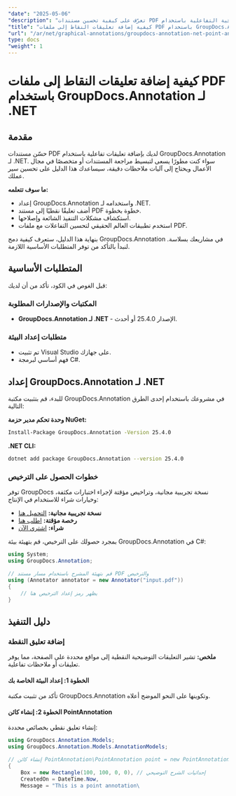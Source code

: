 ```yaml
---
"date": "2025-05-06"
"description": "تعرّف على كيفية تحسين مستندات PDF الخاصة بك باستخدام التعليقات التوضيحية التفاعلية باستخدام GroupDocs.Annotation لـ .NET. يغطي هذا الدليل خطوة بخطوة عملية الإعداد والتنفيذ واستكشاف الأخطاء وإصلاحها."
"title": "كيفية إضافة تعليقات النقاط إلى ملفات PDF باستخدام GroupDocs.Annotation لـ .NET"
"url": "/ar/net/graphical-annotations/groupdocs-annotation-net-point-annotations-pdf/"
type: docs
"weight": 1
---
```


# كيفية إضافة تعليقات النقاط إلى ملفات PDF باستخدام GroupDocs.Annotation لـ .NET

## مقدمة

حسّن مستندات PDF لديك بإضافة تعليقات تفاعلية باستخدام GroupDocs.Annotation لـ .NET. سواء كنت مطورًا يسعى لتبسيط مراجعة المستندات أو متخصصًا في مجال الأعمال ويحتاج إلى آليات ملاحظات دقيقة، سيساعدك هذا الدليل على تحسين سير عملك.

**ما سوف تتعلمه:**
- إعداد GroupDocs.Annotation واستخدامه لـ .NET.
- أضف تعليقًا نقطيًا إلى مستند PDF خطوة بخطوة.
- استكشاف مشكلات التنفيذ الشائعة وإصلاحها.
- استخدم تطبيقات العالم الحقيقي لتحسين التفاعلات مع ملفات PDF.

بنهاية هذا الدليل، ستعرف كيفية دمج GroupDocs.Annotation في مشاريعك بسلاسة. لنبدأ بالتأكد من توفر المتطلبات الأساسية اللازمة.

## المتطلبات الأساسية

قبل الغوص في الكود، تأكد من أن لديك:

### المكتبات والإصدارات المطلوبة
- **GroupDocs.Annotation لـ .NET** - الإصدار 25.4.0 أو أحدث.

### متطلبات إعداد البيئة
- تم تثبيت Visual Studio على جهازك.
- فهم أساسي لبرمجة C#.

## إعداد GroupDocs.Annotation لـ .NET

للبدء، قم بتثبيت مكتبة GroupDocs.Annotation في مشروعك باستخدام إحدى الطرق التالية:

**وحدة تحكم مدير حزمة NuGet:**
```bash
Install-Package GroupDocs.Annotation -Version 25.4.0
```

**.NET CLI:**
```bash
dotnet add package GroupDocs.Annotation --version 25.4.0
```

### خطوات الحصول على الترخيص

توفر GroupDocs نسخة تجريبية مجانية، وتراخيص مؤقتة لإجراء اختبارات مكثفة، وخيارات شراء للاستخدام في الإنتاج:
- **نسخة تجريبية مجانية:** [التحميل هنا](https://releases.groupdocs.com/annotation/net/)
- **رخصة مؤقتة:** [اطلب هنا](https://purchase.groupdocs.com/temporary-license/)
- **شراء:** [اشتري الآن](https://purchase.groupdocs.com/buy)

بمجرد حصولك على الترخيص، قم بتهيئة بيئة GroupDocs.Annotation في C#:

```csharp
using System;
using GroupDocs.Annotation;

// قم بتهيئة المشرح باستخدام مسار مستند PDF والترخيص
using (Annotator annotator = new Annotator("input.pdf"))
{
    // يظهر رمز إعداد الترخيص هنا
}
```

## دليل التنفيذ

### إضافة تعليق النقطة

**ملخص:** تشير التعليقات التوضيحية النقطية إلى مواقع محددة على الصفحة، مما يوفر تعليقات أو ملاحظات تفاعلية.

#### الخطوة 1: إعداد البيئة الخاصة بك
تأكد من تثبيت مكتبة GroupDocs.Annotation وتكوينها على النحو الموضح أعلاه.

#### الخطوة 2: إنشاء كائن PointAnnotation
إنشاء تعليق نقطي بخصائص محددة:

```csharp
using GroupDocs.Annotation.Models;
using GroupDocs.Annotation.Models.AnnotationModels;

// إنشاء كائن PointAnnotation\PointAnnotation point = new PointAnnotation
{
    Box = new Rectangle(100, 100, 0, 0), // إحداثيات الشرح التوضيحي
    CreatedOn = DateTime.Now,
    Message = "This is a point annotation\